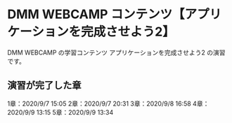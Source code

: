 # DMM WEBCAMP コンテンツ【アプリケーションを完成させよう2】

DMM WEBCAMP の学習コンテンツ アプリケーションを完成させよう2 の演習です。


## 演習が完了した章

1章：2020/9/7 15:05
2章：2020/9/7 20:31
3章：2020/9/8 16:58
4章：2020/9/9 13:15
5章：2020/9/9 13:34